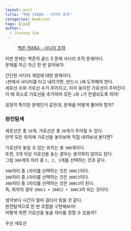 ```yaml
---
layout: post
title: "백준 15684 - 사다리 조작"
categories: Baekjoon
tags: [cpp]
author:
  - Jinseop Sim
---
```

> [백준 15684 - 사다리 조작](https://www.acmicpc.net/problem/2568)

이번 문제는 백준의 골드 3 문제 사다리 조작 문제이다.  
문제를 차근 차근 한 번 읽어보자.  

간단한 사다리 게임에 대한 문제이다.  
```i```번에서 사다리를 타고 내려가면, 반드시 ```i```에 도착해야 한다.  
세로선 수와 가로선 수가 주어지고, 이미 놓아진 가로선이 주어진다.  
이 때 최소로 가로선을 추가하여 모든 ```i```와 ```i```가 연결되도록 하자!  

굉장히 특이한 문제인거 같은데, 문제를 어떻게 풀어야 할까?  

### 완전탐색
세로선은 총 ```10```개, 가로선은 총 ```30```개가 주어질 수 있다.  
만약 모든 위치에 가로선을 놓아보며 직접 내려보내 본다면?  

가로선이 놓일 수 있는 위치는 총 ```300```개이다.  
또한, 3개 이상 가로선을 놓는 경우는 생각하지 않아도 된다.  
그럼 ```300```개의 자리 중 ```1, 2, 3```개를 선택하는 것과 같다.  

```300```자리 중 ```1```자리를 선택하는 것은 ```300C1```이다.  
```300```자리 중 ```2```자리를 선택하는 것은 ```300C2```이다.  
```300```자리 중 ```3```자리를 선택하는 것은 ```300C3```이 된다.  
즉, 최악의 경우 ```300C1 + 300C2 + 300C3```이 되는 것이다.  

생각보다 시간이 얼마 걸리지 않을 것 같다.  
완전탐색으로 한 번 조합을 구현해보자!  
어떻게 하면 가로선을 놓을 자리를 정할 수 있을까?  

우선 세로선
